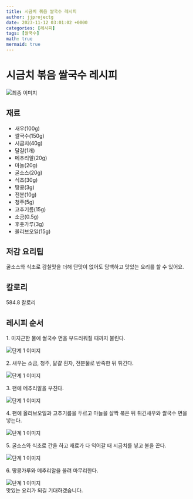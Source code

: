 ```yaml
---
title: 시금치 볶음 쌀국수 레시피
author: jjprojectg
date: 2023-11-12 03:01:02 +0000
categories: [레시피]
tags: [쌀국수]
math: true
mermaid: true
---
```

<meta name="og:type" content="website"/>
<meta charset="UTF-8"/>
<div class="header">
  <h1>시금치 볶음 쌀국수 레시피</h1>
</div>

<div class="container my-4">
  <div class="row">
    <div class="col-12 col-md-6">
      <div class="recipe-image">
        <img src="http://www.foodsafetykorea.go.kr/uploadimg/cook/10_01080_2.png" class="step-image" alt="최종 이미지"/>
      </div>
    </div>
    <div class="col-12 col-md-6">
      <div class="ingredients">
        <h2>재료</h2>
        <ul class="card">
          <li> 새우(100g) </li>
          <li>  쌀국수(150g) </li>
          <li>  시금치(40g) </li>
          <li> 달걀(1개) </li>
          <li>  메추리알(20g) </li>
          <li>  마늘(20g) </li>
          <li> 굴소스(20g) </li>
          <li>  식초(30g) </li>
          <li>  땅콩(3g) </li>
          <li> 전분(10g) </li>
          <li>  청주(5g) </li>
          <li>  고추기름(15g) </li>
          <li> 소금(0.5g) </li>
          <li>  후춧가루(3g) </li>
          <li> 올리브오일(15g) </li>
</ul>
      </div>
    </div>
    <div class="col-12 col-md-6">
      <div class="ingredients">
        <h2>저감 요리팁</h2>
        <div class="card"> 
          <p>
            굴소스와 식초로 감칠맛을 더해 단맛이 없어도 담백하고 맛있는 요리를 할 수 있어요.
          </p>
        </div>
      </div>
      <div class="ingredients">
        <h2>칼로리</h2>
        <div class="card"> 
          <p>
            584.8 칼로리
          </p>
        </div>
      </div>
    </div>
  </div>

  <h2 class="my-4">레시피 순서</h2>
  <div class="card recipe-card">
    <div class="card-body recipe-step">
      <p class="card-text step-description">1. 미지근한 물에 쌀국수 면을
부드러워질 때까지 불린다.</p>
      <img src="http://www.foodsafetykorea.go.kr/uploadimg/cook/20_01080_1.JPG" alt="단계 1 이미지" class="step-image"/>
    </div>
  </div>
  <div class="card recipe-card">
    <div class="card-body recipe-step">
      <p class="card-text step-description">2. 새우는 소금, 청주, 달걀 흰자,
전분물로 반죽한 뒤 튀긴다.</p>
      <img src="http://www.foodsafetykorea.go.kr/uploadimg/cook/20_01080_2.JPG" alt="단계 1 이미지" class="step-image"/>
    </div>
  </div>
  <div class="card recipe-card">
    <div class="card-body recipe-step">
      <p class="card-text step-description">3.  팬에 메추리알을 부친다.</p>
      <img src="http://www.foodsafetykorea.go.kr/uploadimg/cook/20_01080_3.JPG" alt="단계 1 이미지" class="step-image"/>
    </div>
  </div>
  <div class="card recipe-card">
    <div class="card-body recipe-step">
      <p class="card-text step-description">4. 팬에 올리브오일과 고추기름을
두르고 마늘을 살짝 볶은 뒤
튀긴새우와 쌀국수 면을 넣는다.</p>
      <img src="http://www.foodsafetykorea.go.kr/uploadimg/cook/20_01080_4.JPG" alt="단계 1 이미지" class="step-image"/>
    </div>
  </div>
  <div class="card recipe-card">
    <div class="card-body recipe-step">
      <p class="card-text step-description">5. 굴소스와 식초로 간을 하고
재료가 다 익어갈 때 시금치를
넣고 불을 끈다.</p>
      <img src="http://www.foodsafetykorea.go.kr/uploadimg/cook/20_01080_5.JPG" alt="단계 1 이미지" class="step-image"/>
    </div>
  </div>
  <div class="card recipe-card">
    <div class="card-body recipe-step">
      <p class="card-text step-description">6. 땅콩가루와 메추리알을 올려
마무리한다.</p>
      <img src="http://www.foodsafetykorea.go.kr/uploadimg/cook/20_01080_6.JPG" alt="단계 1 이미지" class="step-image"/>
    </div>
  </div>

</div>
맛있는 요리가 되길 기대하겠습니다.
